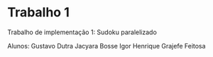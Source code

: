 # Trabalho 1
Trabalho de implementação 1: Sudoku paralelizado

Alunos:
Gustavo Dutra
Jacyara Bosse 
Igor Henrique Grajefe Feitosa